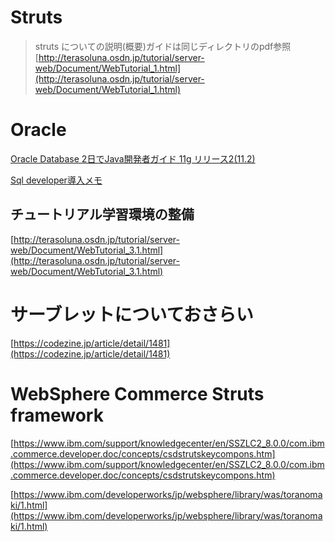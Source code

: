 # Struts

> struts についての説明(概要)ガイドは同じディレクトリのpdf参照  
[http://terasoluna.osdn.jp/tutorial/server-web/Document/WebTutorial_1.html](http://terasoluna.osdn.jp/tutorial/server-web/Document/WebTutorial_1.html)

# Oracle 

[Oracle Database 2日でJava開発者ガイド
11g リリース2(11.2)](https://docs.oracle.com/cd/E16338_01/appdev.112/b56268/toc.htm)

[Sql developer導入メモ](https://qiita.com/kugyu10/items/21dbd1cc1fdd203c28a5)

## チュートリアル学習環境の整備  
[http://terasoluna.osdn.jp/tutorial/server-web/Document/WebTutorial_3.1.html](http://terasoluna.osdn.jp/tutorial/server-web/Document/WebTutorial_3.1.html)

# サーブレットについておさらい
[https://codezine.jp/article/detail/1481](https://codezine.jp/article/detail/1481)

# WebSphere Commerce Struts framework
[https://www.ibm.com/support/knowledgecenter/en/SSZLC2_8.0.0/com.ibm.commerce.developer.doc/concepts/csdstrutskeycompons.htm](https://www.ibm.com/support/knowledgecenter/en/SSZLC2_8.0.0/com.ibm.commerce.developer.doc/concepts/csdstrutskeycompons.htm)

[https://www.ibm.com/developerworks/jp/websphere/library/was/toranomaki/1.html](https://www.ibm.com/developerworks/jp/websphere/library/was/toranomaki/1.html)
